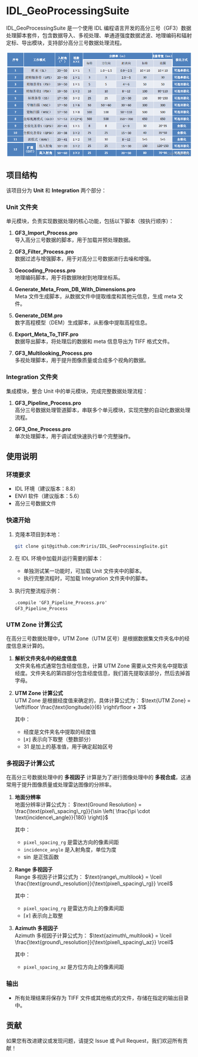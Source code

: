 # IDL_GeoProcessingSuite
IDL_GeoProcessingSuite 是一个使用 IDL 编程语言开发的高分三号（GF3）数据处理脚本套件，包含数据导入、多视处理、单通道强度数据滤波、地理编码和辐射定标、导出模块，支持部分高分三号数据处理流程。

![工作模式](Resource/工作模式.png)

## 项目结构

该项目分为 **Unit** 和 **Integration** 两个部分：

### Unit 文件夹
单元模块，负责实现数据处理的核心功能，包括以下脚本（按执行顺序）：
1. **GF3_Import_Process.pro**  
   导入高分三号数据的脚本，用于加载并预处理数据。

2. **GF3_Filter_Process.pro**  
   数据过滤与增强脚本，用于对高分三号数据进行去噪和增强。

3. **Geocoding_Process.pro**  
   地理编码脚本，用于将数据映射到地理坐标系。

4. **Generate_Meta_From_DB_With_Dimensions.pro**  
   Meta 文件生成脚本，从数据文件中提取维度和其他元信息，生成 meta 文件。

5. **Generate_DEM.pro**  
   数字高程模型（DEM）生成脚本，从影像中提取高程信息。

6. **Export_Meta_To_TIFF.pro**  
   数据导出脚本，将处理后的数据和 meta 信息导出为 TIFF 格式文件。

7. **GF3_Multilooking_Process.pro**  
   多视处理脚本，用于提升图像质量或合成多个视角的数据。

### Integration 文件夹
集成模块，整合 Unit 中的单元模块，完成完整数据处理流程：
1. **GF3_Pipeline_Process.pro**  
   高分三号数据处理管道脚本，串联多个单元模块，实现完整的自动化数据处理流程。

2. **GF3_One_Process.pro**  
   单次处理脚本，用于调试或快速执行单个完整操作。

## 使用说明

### 环境要求
- IDL 环境（建议版本：8.8）
- ENVI 软件（建议版本：5.6）
- 高分三号数据文件

### 快速开始
1. 克隆本项目到本地：
   ```bash
   git clone git@github.com:Mriris/IDL_GeoProcessingSuite.git
   ```
2. 在 IDL 环境中加载并运行需要的脚本：
   - 单独测试某一功能时，可加载 Unit 文件夹中的脚本。
   - 执行完整流程时，可加载 Integration 文件夹中的脚本。

3. 执行完整流程示例：
   ```idl
   .compile 'GF3_Pipeline_Process.pro'
   GF3_Pipeline_Process
   ```
### UTM Zone 计算公式
在高分三号数据处理中，UTM Zone（UTM 区号）是根据数据集文件夹名中的经度信息来计算的。

1. **解析文件夹名中的经度信息**  
   文件夹名格式通常包含经度信息，计算 UTM Zone 需要从文件夹名中提取该经度。文件夹名的第四部分包含经度信息，我们首先提取该部分，然后去掉首字母。

2. **UTM Zone 计算公式**  
   UTM Zone 是根据经度值来确定的，具体计算公式为：
   $\text{UTM Zone} = \left\lfloor \frac{\text{longitude}}{6} \right\rfloor + 31$

   其中：
   - 经度是文件夹名中提取的经度值
   - $\left\lfloor x \right\rfloor$ 表示向下取整（整数部分）
   - $31$ 是加上的基准值，用于确定起始区号
   
### 多视因子计算公式
在高分三号数据处理中的 **多视因子** 计算是为了进行图像处理中的 **多视合成**，这通常用于提升图像质量或处理雷达图像的分辨率。

1. **地面分辨率**  
   地面分辨率计算公式为：
   $\text{Ground Resolution} = \frac{\text{pixel\_spacing\_rg}}{\sin \left( \frac{\pi \cdot \text{incidence\_angle}}{180} \right)}$

   其中：
   - `pixel_spacing_rg` 是雷达方向的像素间距
   - `incidence_angle` 是入射角度，单位为度
   - $\sin$ 是正弦函数

2. **Range 多视因子**  
   Range 多视因子计算公式为：
   $\text{range\_multilook} = \lceil \frac{\text{ground\_resolution}}{\text{pixel\_spacing\_rg}} \rceil$

   其中：
   - `pixel_spacing_rg` 是雷达方向上的像素间距
   - $\lceil x \rceil$ 表示向上取整

3. **Azimuth 多视因子**  
   Azimuth 多视因子计算公式为：
   $\text{azimuth\_multilook} = \lceil \frac{\text{ground\_resolution}}{\text{pixel\_spacing\_az}} \rceil$

   其中：
   - `pixel_spacing_az` 是方位方向上的像素间距


### 输出
- 所有处理结果将保存为 TIFF 文件或其他格式的文件，存储在指定的输出目录中。

## 贡献
如果您有改进建议或发现问题，请提交 Issue 或 Pull Request，我们欢迎所有贡献！